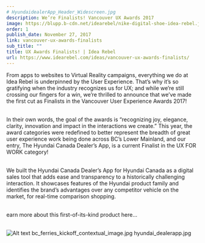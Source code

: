 ```yaml
---
# HyundaidealerApp_Header_Widescreen.jpg
description: We’re Finalists! Vancouver UX Awards 2017
image: https://blupp.b-cdn.net/idearebel/nike-digital-shoe-idea-rebel.jpeg?quality=80&width=800
order: 1
publish_date: November 27, 2017
link: vancouver-ux-awards-finalists
sub_title: ""
title: UX Awards Finalists! | Idea Rebel
url: https://www.idearebel.com/ideas/vancouver-ux-awards-finalists/
---
```

From apps to websites to Virtual Reality campaigns, everything we do at Idea Rebel is underpinned by the User Experience. That’s why it’s so gratifying when the industry recognizes us for UX; and while we’re still crossing our fingers for a win, we’re thrilled to announce that we’ve made the first cut as Finalists in the Vancouver User Experience Awards 2017!

\
In their own words, the goal of the awards is “recognizing joy, elegance, clarity, innovation and impact in the interactions we create.” This year, the award categories were redefined to better represent the breadth of great user experience work being done across BC’s Lower Mainland, and our entry, The Hyundai Canada Dealer’s App, is a current Finalist in the UX FOR WORK category!

\
We built the Hyundai Canada Dealer’s App for Hyundai Canada as a digital sales tool that adds ease and transparency to a historically challenging interaction. It showcases features of the Hyundai product family and identifies the brand’s advantages over any competitor vehicle on the market, for real-time comparison shopping.

\
earn more about this first-of-its-kind product here…

\
![Alt text](https://blupp.b-cdn.net/idearebel/nike-digital-shoe-idea-rebel.jpeg?quality=80&width=800?quality=80&width=800 "a title")
bc_ferries_kickoff_contextual_image.jpg
hyundai_dealerapp.jpg
